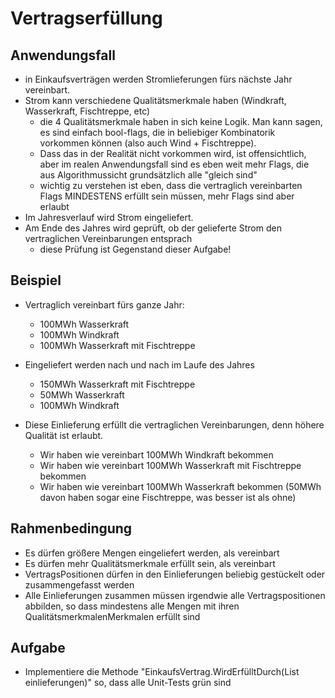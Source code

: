 ﻿# Vertragserfüllung

## Anwendungsfall
- in Einkaufsverträgen werden Stromlieferungen fürs nächste Jahr vereinbart.
- Strom kann verschiedene Qualitätsmerkmale haben (Windkraft, Wasserkraft, Fischtreppe, etc)
  - die 4 Qualitätsmerkmale haben in sich keine Logik. Man kann sagen, es sind einfach bool-flags, die in beliebiger Kombinatorik vorkommen können (also auch Wind + Fischtreppe). 
  - Dass das in der Realität nicht vorkommen wird, ist offensichtlich, aber im realen Anwendungsfall sind es eben weit mehr Flags, die aus Algorithmussicht grundsätzlich alle "gleich sind"
  - wichtig zu verstehen ist eben, dass die vertraglich vereinbarten Flags MINDESTENS erfüllt sein müssen, mehr Flags sind aber erlaubt
- Im Jahresverlauf wird Strom eingeliefert. 
- Am Ende des Jahres wird geprüft, ob der gelieferte Strom den vertraglichen Vereinbarungen entsprach
  - diese Prüfung ist Gegenstand dieser Aufgabe!

## Beispiel
- Vertraglich vereinbart fürs ganze Jahr: 
  - 100MWh Wasserkraft
  - 100MWh Windkraft
  - 100MWh Wasserkraft mit Fischtreppe

- Eingeliefert werden nach und nach im Laufe des Jahres
  - 150MWh Wasserkraft mit Fischtreppe
  - 50MWh Wasserkraft
  - 100MWh Windkraft

- Diese Einlieferung erfüllt die vertraglichen Vereinbarungen, denn höhere Qualität ist erlaubt. 
  - Wir haben wie vereinbart 100MWh Windkraft bekommen
  - Wir haben wie vereinbart 100MWh Wasserkraft mit Fischtreppe bekommen
  - Wir haben wie vereinbart 100MWh Wasserkraft  bekommen (50MWh davon haben sogar eine Fischtreppe, was besser ist als ohne)

## Rahmenbedingung
- Es dürfen größere Mengen eingeliefert werden, als vereinbart
- Es dürfen mehr Qualitätsmerkmale erfüllt sein, als vereinbart
- VertragsPositionen dürfen in den Einlieferungen beliebig gestückelt oder zusammengefasst werden
- Alle Einlieferungen zusammen müssen irgendwie alle Vertragspositionen abbilden, so dass mindestens alle Mengen mit ihren QualitätsmerkmalenMerkmalen erfüllt sind

## Aufgabe
- Implementiere die Methode "EinkaufsVertrag.WirdErfülltDurch(List<StromBundle> einlieferungen)" so, dass alle Unit-Tests grün sind